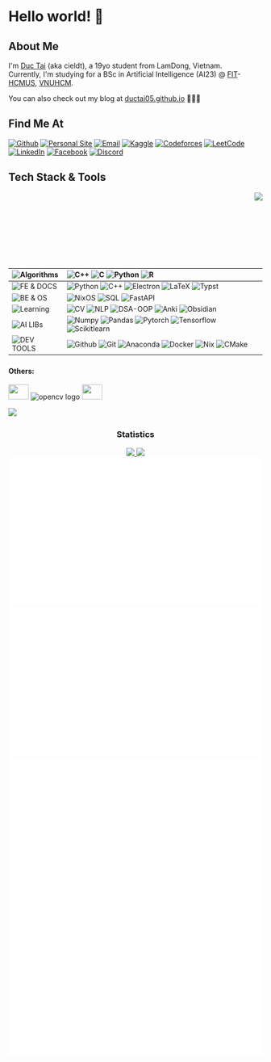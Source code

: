 # Hello world! 👋

## About Me
I'm [Duc Tai](https://fb.com/ductai05) (aka cieldt), a 19yo student from LamDong, Vietnam.\
Currently, I'm studying for a BSc in Artificial Intelligence (AI23) @ [FIT](https://www.fit.hcmus.edu.vn/en/)-[HCMUS](https://en.hcmus.edu.vn/), [VNUHCM](https://vnuhcm.edu.vn/).

You can also check out my blog at [ductai05.github.io](https://ductai05.github.io)  🐧🐧🐧

## Find Me At

[![Github](https://img.shields.io/github/followers/ductai05?style=flat-square&logo=github&labelColor=black&color=ffc0cb)](https://github.com/ductai05)
[![Personal Site](https://img.shields.io/badge/ductai05.github.io-black?labelColor=black&logo=github&logoColor=white&style=flat-square)](https://ductai05.github.io/)
[![Email](https://img.shields.io/badge/-ductai.dt05@gmail.com-black?labelColor=black&logo=gmail&logoColor=white&style=flat-square)](mailto:ductai.dt05@gmail.com)
[![Kaggle](https://img.shields.io/badge/cieldt-black?style=flat-square&logo=kaggle&logoColor=white)](https://kaggle.com/cieldt/)
[![Codeforces](https://img.shields.io/badge/ciel-black?style=flat-square&logo=codeforces&logoColor=white)](https://codeforces.com/profile/ciel_)
[![LeetCode](https://img.shields.io/badge/cieldt-black?style=flat-square&logo=leetcode&logoColor=white)](https://leetcode.com/u/cieldt/)
[![LinkedIn](https://img.shields.io/badge/ductai05-black?style=flat-square&logo=linkedin&logoColor=white)](https://www.linkedin.com/in/ductai05/)
[![Facebook](https://img.shields.io/badge/ductai05-black?style=flat-square&logo=facebook&logoColor=white)](https://fb.com/ductai05/)
[![Discord](https://img.shields.io/badge/cieldt-black?style=flat-square&logo=discord&logoColor=white)](https://discord.gg/9EWvzcSbwf)

## Tech Stack & Tools
<img align="right" height="150" src="https://i.imgflip.com/98apb7.gif"  />    <!-- 96pbun dandadan--> <!-- 8sv70h.gif ;  8xhz62.gif; 8xkuwj.gif-->

| ![Algorithms](https://img.shields.io/badge/-ALGORITHMS-000?style=flat-square&logoColor=white)       | ![C++](https://img.shields.io/badge/-C++-000?style=flat-square&logo=cplusplus&logoColor=white) ![C](https://img.shields.io/badge/C-000?style=flat-square&logo=c&logoColor=white) ![Python](https://img.shields.io/badge/-Python-000?style=flat-square&logo=python&logoColor=white) ![R](https://img.shields.io/badge/R-000?style=flat-square&logo=r&logoColor=white)                                                   |                         
| :-------------------------------------------------------------------------------------------------- | :--------------------------------------------------------------------------------------------------------------------------------------------------------------------------------------------------------------------------------------------------------------------------------------------------------------------------------------------------------------------------------------------------------------------- |
| ![FE & DOCS](https://img.shields.io/badge/-FE%20&%20DOCS-000?style=flat-square&logoColor=white)     | ![Python](https://img.shields.io/badge/-Python-000?style=flat-square&logo=python&logoColor=white) ![C++](https://img.shields.io/badge/-C++-000?style=flat-square&logo=cplusplus&logoColor=white) ![Electron](https://img.shields.io/badge/-Electron-000?style=flat-square&logo=electron&logoColor=white) ![LaTeX](https://img.shields.io/badge/LaTeX-000?style=flat-square&logo=latex&logoColor=white) ![Typst](https://img.shields.io/badge/Typst-000?style=flat-square&logo=typst&logoColor=white)                 |
| ![BE & OS](https://img.shields.io/badge/-BE%20&%20OS-000?style=flat-square&logoColor=white)         | ![NixOS](https://img.shields.io/badge/NixOS-000?style=flat-square&logo=nixos&logoColor=white) ![SQL](https://img.shields.io/badge/-SQL-000?style=flat-square&logo=postgresql&logoColor=white) ![FastAPI](https://img.shields.io/badge/FastAPI-000?style=flat-square&logo=fastapi&logoColor=white)                                                                                                                                               
| ![Learning](https://img.shields.io/badge/-LEARNING-000?style=flat-square&logoColor=white)           | ![CV](https://img.shields.io/badge/-CV-000?style=flat-square&logo=opencv&logoColor=white) ![NLP](https://img.shields.io/badge/-NLP-000?style=flat-square&logo=openai&logoColor=white) ![DSA-OOP](https://img.shields.io/badge/DSA%20&%20OOP-000?style=flat-square&logo=thealgorithms&logoColor=white) ![Anki](https://img.shields.io/badge/Anki-000?style=flat-square&logo=anki&logoColor=white) ![Obsidian](https://img.shields.io/badge/Obsidian-000?style=flat-square&logo=obsidian&logoColor=white)                                                                                                                 |
| ![AI LIBs](https://img.shields.io/badge/AI%20LIBS-000?style=flat-square&logoColor=white)            | ![Numpy](https://img.shields.io/badge/Numpy-000?style=flat-square&logo=numpy&logoColor=white) ![Pandas](https://img.shields.io/badge/Pandas-000?style=flat-square&logo=pandas&logoColor=white) ![Pytorch](https://img.shields.io/badge/Pytorch-000?style=flat-square&logo=pytorch&logoColor=white) ![Tensorflow](https://img.shields.io/badge/Tensorflow-000?style=flat-square&logo=tensorflow&logoColor=white) ![Scikitlearn](https://img.shields.io/badge/Scikitlearn-000?style=flat-square&logo=scikitlearn&logoColor=white) |
| ![DEV TOOLS](https://img.shields.io/badge/DEV%20TOOLS-000?style=flat-square&logoColor=white)        | ![Github](https://img.shields.io/badge/Github-000?style=flat-square&logo=github&logoColor=white) ![Git](https://img.shields.io/badge/Git-000?style=flat-square&logo=git&logoColor=white) ![Anaconda](https://img.shields.io/badge/Anaconda-000?style=flat-square&logo=anaconda&logoColor=white) ![Docker](https://img.shields.io/badge/Docker-000?style=flat-square&logo=docker&logoColor=white) ![Nix](https://img.shields.io/badge/Nix-000?style=flat-square&logo=nixos&logoColor=white) ![CMake](https://img.shields.io/badge/CMake-000?style=flat-square&logo=cmake&logoColor=white)                    |                                                                                                                                     

###

<h4 align="left">Others:</h4>
<div align="left">
  <img src="https://cdn.jsdelivr.net/gh/devicons/devicon@latest/icons/matplotlib/matplotlib-original.svg" height="30" width="40" /> 
  <img src="https://cdn.jsdelivr.net/gh/devicons/devicon/icons/opencv/opencv-original.svg" height="30" width="40" alt="opencv logo" />
  <img src="https://cdn.jsdelivr.net/gh/devicons/devicon/icons/vscode/vscode-original.svg" height="30" width="40" />
</div>


<img src="https://user-images.githubusercontent.com/73097560/115834477-dbab4500-a447-11eb-908a-139a6edaec5c.gif"><h3 align="center">Statistics</h3>
<div align="center">

<div style="text-align: center;">

<a href="https://github.com/ductai05">
<img src="http://github-profile-summary-cards.vercel.app/api/cards/profile-details?username=ductai05&theme=github_dark" height="160em" />
</a>
<a href="https://leetcode.com/u/cieldt">
<img src="https://leetcard.jacoblin.cool/cieldt?theme=chartreuse&font=ABeeZee&ext=heatmap" height="160em" />
<!-- <img src="http://github-profile-summary-cards.vercel.app/api/cards/repos-per-language?username=ductai05&theme=github_dark" height="150em" /> -->
<!-- <img src="http://github-profile-summary-cards.vercel.app/api/cards/most-commit-language?username=ductai05&theme=github_dark" height="150em" /> -->
</a>



<img src="https://raw.githubusercontent.com/ductai05/github-stats/master/generated/overview.svg#gh-dark-mode-only" />
<img src="https://raw.githubusercontent.com/ductai05/github-stats/master/generated/languages.svg#gh-dark-mode-only" />
<img src="https://raw.githubusercontent.com/ductai05/github-stats/master/generated/overview.svg#gh-light-mode-only" />
<img src="https://raw.githubusercontent.com/ductai05/github-stats/master/generated/languages.svg#gh-light-mode-only" />

</div>
